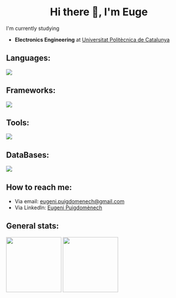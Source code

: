 #### <h1 align="center">Hi there 👋, I'm Euge</h1>

I'm currently studying 
* **Electronics Engineering** at [Universitat Politècnica de Catalunya](https://www.upc.edu/ca)


## Languages:
<img src="https://skillicons.dev/icons?i=java,html,css,js,cpp,php">

## Frameworks:
<img src="https://skillicons.dev/icons?i=react,vue,spring,bootstrap,sass">

## Tools:
<img src="https://skillicons.dev/icons?i=git,github,vscode,postman">

## DataBases:
<img src="https://skillicons.dev/icons?i=mysql,supabase">

## How to reach me: 
  - Via email: eugeni.puigdomenech@gmail.com
  - Via LinkedIn: [Eugeni Puigdomènech](https://www.linkedin.com/in/eugenipuigdomenech/)
 
## General stats:  
 <div align="left">
    <img height="150px" src="https://github-readme-stats.vercel.app/api/top-langs/?username=grumps711&langs_count=3&theme=dracula"/>
    <img height="150px" src="https://github-readme-stats.vercel.app/api?username=grumps711&show_icons=true&theme=dracula&include_all_commits=true&count_private=true"/>
</div>
